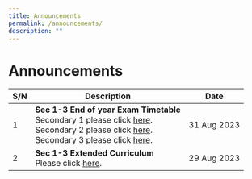 ```yaml
---
title: Announcements
permalink: /announcements/
description: ""
---
```

# Announcements


| S/N | Description | Date |
| -------- | -------- | -------- |
|1|**Sec 1-3 End of year Exam Timetable**<br>Secondary 1 please click [here](/files/Timetable/2023%20sec%201%20eoy%20timetable.pdf).<br>Secondary 2 please click [here](/files/Timetable/2023%20sec%202%20eoy%20timetable.pdf).<br>Secondary 3 please click [here](/files/Timetable/2023%20sec%203%20eoy%20timetable.pdf).|31 Aug 2023|
|2|**Sec 1-3 Extended Curriculum**<br>Please click [here](/files/Timetable/extended%20curriculum%20sept.pdf).|29 Aug 2023|